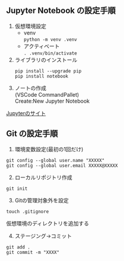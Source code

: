 ## Jupyter Notebook の設定手順
1. 仮想環境設定
    - venv  
    `python -m venv .venv`
    - アクティベート  
    `. .venv/bin/activate`
2. ライブラリのインストール
    ```
    pip install --upgrade pip
    pip install notebook
    ```
3. ノートの作成  
    (VSCode CommandPallet)  
    Create:New Jupyter Notebook

[Jupyterのサイト](https://python-academia.com/matplotlib-bargraph/)

## Git の設定手順
1. 環境変数設定(最初の1回だけ)
```
git config --global user.name "XXXXX"
git config --global user.email XXXXX@XXXXX
```
2. ローカルリポジトリ作成
```
git init
```
3. Gitの管理対象外を設定
```
touch .gitignore
```

仮想環境のディレクトリを追加する

4. ステージング->コミット
```
git add .
git commit -m "XXXX"
```